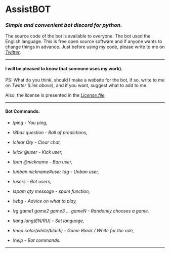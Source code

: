 # AssistBOT
### _Simple and convenient bot discord for python._
The source code of the bot is available to everyone.
The bot used the English language.
This is free open source software and if anyone wants to change things in advance.
Just before using my code, please write to me on _[Twitter](https://twitter.com/merive_)_.
___
#### I will be pleased to know that someone uses my work).
PS: What do you think, should I make a website for the bot, if so, write to me on _Twitter (Link above)_, and if you want, suggest what to add to me.

Also, the license is presented in the _[License file](https://github.com/merive/AssistBOT/blob/master/LICENSE)_.

___
#### Bot Commands:

* _!ping - You ping,_

* _!8ball question - Ball of predictions,_

* _!clear Qty - Clear chat,_
                       
* _!kick @user - Kick user,_

* _!ban @nickname - Ban user,_

* _!unban nickname#user tag - Unban user,_

* _!users - Bot users,_

* _!spam qty message  - spam function,_

* _!wbg - Advice on what to play,_

* _!rg game1 game2 game3 ... gameN - Randomly chooses a game,_

* _!lang lang(EN/RU) - Set language,_

* _!moa color(white/black) - Game Black / White for the role,_

* _!help - Bot commands._
___
